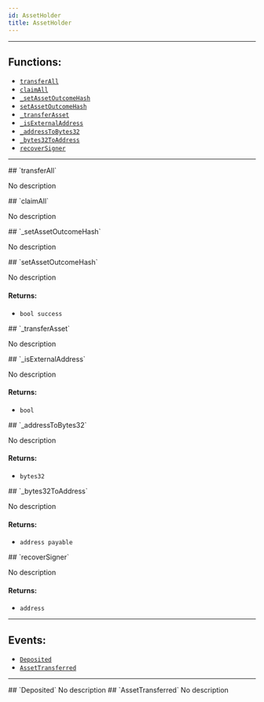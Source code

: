 ```yaml
---
id: AssetHolder
title: AssetHolder
---
```




***
## Functions:
- [`transferAll`](#transferAll)
- [`claimAll`](#claimAll)
- [`_setAssetOutcomeHash`](#_setAssetOutcomeHash)
- [`setAssetOutcomeHash`](#setAssetOutcomeHash)
- [`_transferAsset`](#_transferAsset)
- [`_isExternalAddress`](#_isExternalAddress)
- [`_addressToBytes32`](#_addressToBytes32)
- [`_bytes32ToAddress`](#_bytes32ToAddress)
- [`recoverSigner`](#recoverSigner)
***
<a id=transferAll />
## `transferAll`

No description



<a id=claimAll />
## `claimAll`

No description



<a id=_setAssetOutcomeHash />
## `_setAssetOutcomeHash`

No description



<a id=setAssetOutcomeHash />
## `setAssetOutcomeHash`

No description


#### Returns:
- `bool success`

<a id=_transferAsset />
## `_transferAsset`

No description



<a id=_isExternalAddress />
## `_isExternalAddress`

No description


#### Returns:
- `bool`

<a id=_addressToBytes32 />
## `_addressToBytes32`

No description


#### Returns:
- `bytes32`

<a id=_bytes32ToAddress />
## `_bytes32ToAddress`

No description


#### Returns:
- `address payable`

<a id=recoverSigner />
## `recoverSigner`

No description


#### Returns:
- `address`


***
## Events:
- [`Deposited`](#Deposited)
- [`AssetTransferred`](#AssetTransferred)
***
<a id=Deposited />
## `Deposited`
No description

<a id=AssetTransferred />
## `AssetTransferred`
No description

